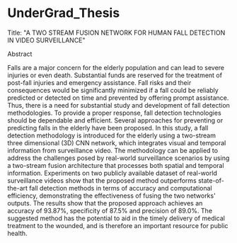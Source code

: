 # UnderGrad_Thesis
Title: "A TWO STREAM FUSION NETWORK FOR HUMAN FALL DETECTION IN VIDEO SURVEILLANCE"

Abstract

Falls are a major concern for the elderly population and can lead to severe injuries or even death. Substantial funds are reserved for the treatment of post-fall injuries and emergency assistance. Fall risks and their consequences would be significantly minimized if a fall could be reliably predicted or detected on time and prevented by offering prompt assistance. Thus, there is a need for substantial study and development of fall detection methodologies. To provide a proper response, fall detection technologies should be dependable and efficient. Several approaches for preventing or predicting falls in the elderly have been proposed. In this study, a fall detection methodology is introduced for the elderly using a two-stream three dimensional (3D) CNN network, which integrates visual and temporal information from surveillance video. The methodology can be applied to address the challenges posed by real-world surveillance scenarios by using a two-stream fusion architecture that processes both spatial and temporal information. Experiments on two publicly available dataset of real-world surveillance videos show that the proposed method outperforms state-of-the-art fall detection methods in terms of accuracy and computational efficiency, demonstrating the effectiveness of fusing the two networks' outputs. The results show that the proposed approach achieves an accuracy of 93.87%, specificity of 87.5% and precision of 89.0%. The suggested method has the potential to aid in the timely delivery of medical treatment to the wounded, and is therefore an important resource for public health.
